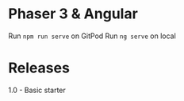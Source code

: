 # Phaser 3 & Angular

Run `npm run serve` on GitPod
Run `ng serve` on local

# Releases

1.0 - Basic starter
